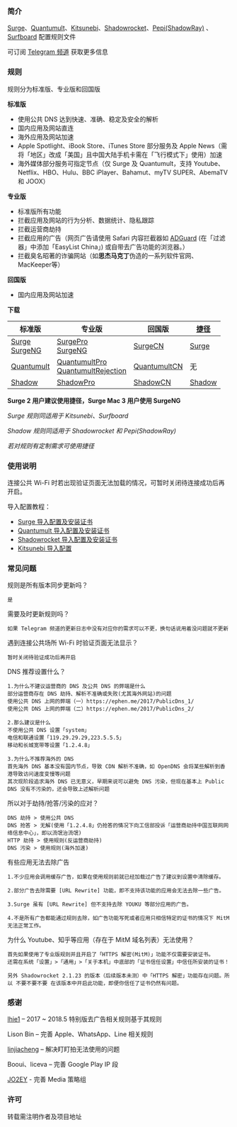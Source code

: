 ### 简介

[Surge](https://itunes.apple.com/app/apple-store/id1329879957?mt=8)、[Quantumult](https://itunes.apple.com/app/apple-store/id1252015438?mt=8)、[Kitsunebi](https://testflight.apple.com/join/2w6EF67u)、[Shadowrocket](https://itunes.apple.com/app/apple-store/id932747118?mt=8)、[Pepi(ShadowRay)](https://itunes.apple.com/app/apple-store/id1283082051?mt=8) 、[Surfboard](https://rink.hockeyapp.net/recruit/2113783c503645abb0a5ec6317e1a169) 配置规则文件

可订阅 [Telegram 频道](https://t.me/DivineEngine_Profiles) 获取更多信息

### 规则

规则分为标准版、专业版和回国版

**标准版**

- 使用公共 DNS 达到快速、准确、稳定及安全的解析
- 国内应用及网站直连
- 海外应用及网站加速
- Apple Spotlight、iBook Store、iTunes Store 部分服务及 Apple News（需将「地区」改成「美国」且中国大陆手机卡需在「飞行模式下」使用）加速
- 海外媒体部分服务可指定节点（仅 Surge 及 Quantumult，支持 Youtube、Netflix、HBO、Hulu、BBC iPlayer、Bahamut、myTV SUPER、AbemaTV 和 JOOX）

**专业版**

- 标准版所有功能
- 拦截应用及网站的行为分析、数据统计、隐私跟踪
- 拦截运营商劫持
- 拦截应用的广告（网页广告请使用 Safari 内容拦截器如 [ADGuard](https://itunes.apple.com/app/apple-store/id1047223162?mt=8) (在「过滤器」中添加「EasyList China」) 或自带去广告功能的浏览器。）
- 拦截臭名昭著的诈骗网站（如**思杰马克丁**伪造的一系列软件官网、MacKeeper等）

**回国版**

- 国内应用及网站加速

**下载**

| **标准版**                                                   | **专业版**                                                   | **回国版**                                                   | [**捷径**](https://itunes.apple.com/app/apple-store/id915249334?mt=8) |
| ------------------------------------------------------------ | ------------------------------------------------------------ | ------------------------------------------------------------ | ------------------------------------------------------------ |
| [Surge](https://raw.githubusercontent.com/ConnersHua/Profiles/master/Surge.conf)<br>[SurgeNG](https://raw.githubusercontent.com/ConnersHua/Profiles/master/SurgeNG.conf) | [SurgePro](https://raw.githubusercontent.com/ConnersHua/Profiles/master/SurgePro.conf)<br/>[SurgeNG](https://raw.githubusercontent.com/ConnersHua/Profiles/master/SurgeNG.conf) | [SurgeCN](https://raw.githubusercontent.com/ConnersHua/Profiles/master/SurgeCN.conf) | [Surge](https://www.icloud.com/shortcuts/dce799f2861b436b8febf08fb9df38e7) |
| [Quantumult](https://raw.githubusercontent.com/ConnersHua/Profiles/master/Quantumult.conf) | [QuantumultPro](https://raw.githubusercontent.com/ConnersHua/Profiles/master/QuantumultPro.conf) <br> [QuantumultRejection](https://raw.githubusercontent.com/ConnersHua/Profiles/master/QuantumultRejection.conf) | [QuantumultCN](https://raw.githubusercontent.com/ConnersHua/Profiles/master/QuantumultCN.conf) | 无                                                           |
| [Shadow](https://raw.githubusercontent.com/ConnersHua/Profiles/master/Shadow.conf) | [ShadowPro](https://raw.githubusercontent.com/ConnersHua/Profiles/master/ShadowPro.conf) | [ShadowCN](https://raw.githubusercontent.com/ConnersHua/Profiles/master/ShadowCN.conf) | [Shadow](https://www.icloud.com/shortcuts/f026a745909d4addb920fdda08984832) |

**Surge 2 用户建议使用捷径，Surge Mac 3 用户使用 SurgeNG**

*Surge 规则同适用于 Kitsunebi、Surfboard*

*Shadow 规则同适用于 Shadowrocket 和 Pepi(ShadowRay)*

*若对规则有定制需求可使用捷径*

### 使用说明

连接公共 Wi-Fi 时若出现验证页面无法加载的情况，可暂时关闭待连接成功后再开启。

导入配置教程：

- [Surge 导入配置及安装证书](https://diveng.io/import-profile-and-install-certificate-on-surge.html)
- [Quantumult 导入配置及安装证书](https://diveng.io/import-profile-and-install-certificate-on-quantumult.html)
- [Shadowrocket 导入配置及安装证书](https://diveng.io/import-profile-and-install-certificate-on-shadowrocket.html)
- [Kitsunebi 导入配置](https://diveng.io/import-profile-on-kitsunebi.html)

### 常见问题

规则是所有版本同步更新吗？

````
是
````

需要及时更新规则吗？

````
如果 Telegram 频道的更新日志中没有对应你的需求可以不更，换句话说用着没问题就不更新
````

遇到连接公共场所 Wi-Fi 时验证页面无法显示？

````
暂时关闭待验证成功后再开启
````

DNS 推荐设置什么？

````
1.为什么不建议运营商的 DNS 及公共 DNS 的弊端是什么
部分运营商存在 DNS 劫持、解析不准确或失败(尤其海外网站)的问题
使用公共 DNS 上网的弊端（一）https://ephen.me/2017/PublicDns_1/
使用公共 DNS 上网的弊端（二）https://ephen.me/2017/PublicDns_2/

2.那么建议是什么
不使用公共 DNS 设置「system」
电信和联通设置「119.29.29.29,223.5.5.5」
移动和长城宽带等设置「1.2.4.8」

3.为什么不推荐海外的 DNS
首先海外 DNS 基本没有国内节点，导致 CDN 解析不准确，如 OpenDNS 会将某些解析到香港导致访问速度变慢等问题
其次现阶段追求海外 DNS 已无意义，早期来说可以避免 DNS 污染，但现在基本上 Public DNS 没有不污染的，还会导致上述解析问题
````

所以对于劫持/抢答/污染的应对？

````
DNS 劫持 > 使用公共 DNS
DNS 抢答 > 无解(使用「1.2.4.8」仍抢答的情况下向工信部投诉「运营商劫持中国互联网网络信息中心」，即以流氓治流氓)
HTTP 劫持 > 使用规则(反运营商劫持)
DNS 污染 > 使用规则(海外加速)
````

有些应用无法去除广告

````
1.不少应用会调用缓存广告，如果在使用规则前就已经加载过广告了建议到设置中清除缓存。

2.部分广告去除需要 [URL Rewrite] 功能，即不支持该功能的应用会无法去除一些广告。

3.Surge 虽有 [URL Rewrite] 但不支持去除 YOUKU 等部分应用的广告。

4.不是所有广告都能通过规则去除，如广告功能写死或者应用只相信特定的证书的情况下 MitM 无法正常工作。
````

为什么 Youtube、知乎等应用（存在于 MitM 域名列表）无法使用？

````
首先如果使用了专业版规则并且开启了「HTTPS 解密(MitM)」功能不仅需要安装证书。
还需在系统「设置」>「通用」>「关于本机」中底部的「证书信任设置」中信任所安装的证书！

另外 Shadowrocket 2.1.23 的版本（后续版本未测）中「HTTPS 解密」功能存在问题。所以 不要不要不要 在该版本中开启此功能，即便你信任了证书仍然有问题。
````

### 感谢

[lhie1](https://github.com/lhie1) – 2017 ~ 2018.5 特别版去广告相关规则基于其规则

Lison Bin – 完善 Apple、WhatsApp、Line 相关规则

[linjiacheng](https://github.com/linjiacheng) – 解决盯盯拍无法使用的问题

Booui、liceva – 完善 Google Play IP 段

[JO2EY](https://github.com/JO2EY) - 完善 Media 策略组

### 许可

转载需注明作者及项目地址
